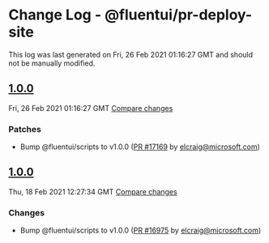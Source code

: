 # Change Log - @fluentui/pr-deploy-site

This log was last generated on Fri, 26 Feb 2021 01:16:27 GMT and should not be manually modified.

<!-- Start content -->

## [1.0.0](https://github.com/microsoft/fluentui/tree/@fluentui/pr-deploy-site_v1.0.0)

Fri, 26 Feb 2021 01:16:27 GMT 
[Compare changes](https://github.com/microsoft/fluentui/compare/@fluentui/pr-deploy-site_v1.0.0..@fluentui/pr-deploy-site_v1.0.0)

### Patches

- Bump @fluentui/scripts to v1.0.0 ([PR #17169](https://github.com/microsoft/fluentui/pull/17169) by elcraig@microsoft.com)

## [1.0.0](https://github.com/microsoft/fluentui/tree/@fluentui/pr-deploy-site_v1.0.0)

Thu, 18 Feb 2021 12:27:34 GMT 
[Compare changes](https://github.com/microsoft/fluentui/compare/@fluentui/pr-deploy-site_v1.0.0..@fluentui/pr-deploy-site_v1.0.0)

### Changes

- Bump @fluentui/scripts to v1.0.0 ([PR #16975](https://github.com/microsoft/fluentui/pull/16975) by elcraig@microsoft.com)
